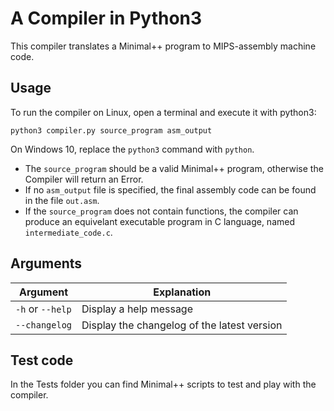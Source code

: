 # A Compiler in Python3
This compiler translates a Minimal++ program to MIPS-assembly machine code.
## Usage

To run the compiler on Linux, open a terminal and execute it with python3:

` python3 compiler.py source_program asm_output `

On Windows 10, replace the `python3` command with `python`.
- The `source_program` should be a valid Minimal++ program, otherwise the Compiler will return an Error.
- If no `asm_output` file is specified, the final assembly code can be found in the file `out.asm`.
- If the `source_program` does not contain functions, the compiler can produce an equivelant executable program in C language, named `intermediate_code.c`.
  
## Arguments


|Argument        |Explanation                                      |
|----------------|-------------------------------------------------|
|`-h` or `--help`|Display a help message                           |
|`--changelog`   |Display the changelog of the latest version      |

## Test code
In the Tests folder you can find Minimal++ scripts to test and play with the compiler.
